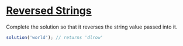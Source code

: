 # [Reversed Strings](https://www.codewars.com/kata/5168bb5dfe9a00b126000018)

Complete the solution so that it reverses the string value passed into it.

```js
solution('world'); // returns 'dlrow'
```
